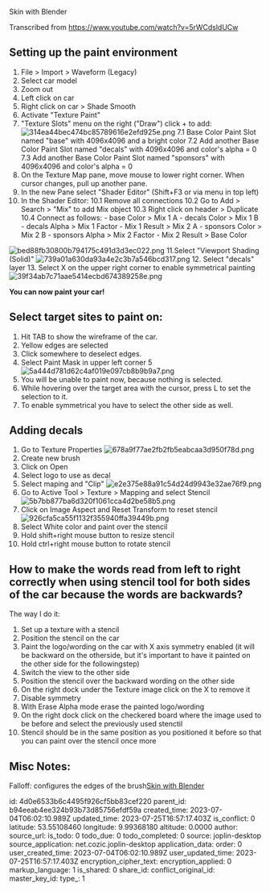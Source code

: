 Skin with Blender

Transcribed from
https://www.youtube.com/watch?v=5rWCdsldUCw

## Setting up the paint environment
1. File > Import > Waveform (Legacy)
2. Select car model
3. Zoom out
4. Left click on car
5. Right click on car > Shade Smooth
6. Activate "Texture Paint"
7. "Texture Slots" menu on the right ("Draw") click + to add:
![314ea44bec474bc85789616e2efd925e.png](:/9054f2e60ac949febc2d624e9f406763)
7.1 Base Color Paint Slot named "base" with 4096x4096 and a bright color
7.2 Add another Base Color Paint Slot named "decals" with 4096x4096 and color's alpha = 0
7.3 Add another Base Color Paint Slot named "sponsors" with 4096x4096 and color's alpha = 0
8. On the Texture Map pane, move mouse to lower right corner. When cursor changes, pull up another pane.
9. In the new Pane select "Shader Editor" (Shift+F3 or via menu in top left)
10. In the Shader Editor:
10.1 Remove all connections
10.2 Go to Add > Search > "Mix" to add Mix object
10.3 Right click on header > Duplicate
10.4 Connect as follows:
		- base Color > Mix 1 A
		- decals Color > Mix 1 B
		- decals Alpha > Mix 1 Factor
		- Mix 1 Result > Mix 2 A
		- sponsors Color > Mix 2 B
		- sponsors Alpha > Mix 2 Factor
		- Mix 2 Result > Base Color

![bed88fb30800b794175c491d3d3ec022.png](:/1480cbafa7104f1cac87a851976bcf0f)
11.Select "Viewport Shading (Solid)"
![739a01a630da93a4e2c3b7a546bcd317.png](:/ebbf57bd839a4e6fa2ead524129bdf8d)
12. Select "decals" layer
13. Select X on the upper right corner to enable symmetrical painting
![39f34ab7c71aae5414ecbd674389258e.png](:/9289112340f14ae7a8931ed4c89c5be4)

**You can now paint your car!**


## Select target sites to paint on:
1. Hit TAB to show the wireframe of the car.
2. Yellow edges are selected
3. Click somewhere to deselect edges.
4. Select Paint Mask in upper left corner
5  ![5a444d781d62c4af019e097cb8b9b9a7.png](:/2817e95ada59436e9b3b9591c938896a)
6. You will be unable to paint now, because nothing is selected.
7. While hovering over the target area with the cursor, press L to set the selection to it.
8. To enable symmetrical you have to select the other side as well.

## Adding decals
1. Go to Texture Properties 
![678a9f77ae2fb2fb5eabcaa3d950f78d.png](:/404e4671c5914499bd0a8cce1caa59bf)
3. Create new brush
4. Click on Open
5. Select logo to use as decal
6. Select maping and "Clip" 
![e2e375e88a91c54d24d9943e32ae76f9.png](:/ac4c28500dbd4788866ab140f4c12d31)
8. Go to Active Tool > Texture > Mapping and select Stencil 
![5b7bb877ba6d320f1061cca4d2be58b5.png](:/ee2b058cac244353913f6efb59b92c5d)
10. Click on Image Aspect and Reset Transform to reset stencil 
![926cfa5ca55f1132f355940ffa39449b.png](:/0d3242c2525e46858b76573948c42708)
12. Select White color and paint over the stencil
13. Hold shift+right mouse button to resize stencil
14. Hold ctrl+right mouse button to rotate stencil

## How to make the words read from left to right correctly when using stencil tool for both sides of the car because the words are backwards?

The way I do it:
1. Set up a texture with a stencil
2. Position the stencil on the car
3. Paint the logo/wording on the car with X axis symmetry enabled (it will be backward on the otherside, but it's important to have it painted on the other side for the followingstep)
4. Switch the view to the other side
5. Position the stencil over the backward wording on the other side
6. On the right dock under the Texture image click on the X to remove it
7. Disable symmetry
8. With Erase Alpha mode erase the painted logo/wording
9. On the right dock click on the checkered board where the image used to be before and select the previously used stenctil
10. Stencil should be in the same position as you positioned it before so that you can paint over the stencil once more 

## Misc Notes:
Falloff: configures the edges of the brush[Skin with Blender](:/4d0e6533b6c4495f926cf5bb83cef220)

id: 4d0e6533b6c4495f926cf5bb83cef220
parent_id: b94eeab4ee324b93b73d85756efdf59a
created_time: 2023-07-04T06:02:10.989Z
updated_time: 2023-07-25T16:57:17.403Z
is_conflict: 0
latitude: 53.55108460
longitude: 9.99368180
altitude: 0.0000
author: 
source_url: 
is_todo: 0
todo_due: 0
todo_completed: 0
source: joplin-desktop
source_application: net.cozic.joplin-desktop
application_data: 
order: 0
user_created_time: 2023-07-04T06:02:10.989Z
user_updated_time: 2023-07-25T16:57:17.403Z
encryption_cipher_text: 
encryption_applied: 0
markup_language: 1
is_shared: 0
share_id: 
conflict_original_id: 
master_key_id: 
type_: 1